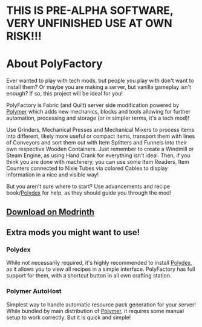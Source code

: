 # THIS IS PRE-ALPHA SOFTWARE, VERY UNFINISHED USE AT OWN RISK!!!

# About PolyFactory
Ever wanted to play with tech mods, but people you play with don't want to install them? 
Or maybe you are making a server, but vanilla gameplay isn't enough? If so, this project 
will be ideal for you!

PolyFactory is Fabric (and Quilt) server side modification powered by 
[Polymer](https://modrinth.com/mod/polymer) which adds new mechanics, blocks and tools allowing 
for further automation, processing and storage 
(or in simpler terms, it's a tech mod)!

Use Grinders, Mechanical Presses and Mechanical Mixers to process items into different, likely more
useful or compact items, transport them with lines of Conveyors and sort them out with Item Splitters
and Funnels into their own respective Wooden Containers. Just remember to create a Windmill 
or Steam Engine, as using Hand Crank for everything isn't ideal.
Then, if you think you are done with machinery, you can use some Item Readers, Item Counters
connected to Nixie Tubes via colored Cables to display information in a nice and visible way!

But you aren't sure where to start? Use advancements and recipe book/[Polydex](https://modrinth.com/mod/polydex)
for help, as they should guide you through the mod!

## [Download on Modrinth](https://modrinth.com/mod/polyfactory)

## Extra mods you might want to use!
### Polydex
While not necessarily required, it's highly recommended to install [Polydex](https://modrinth.com/mod/polydex), as it allows
you to view all recipes in a simple interface. PolyFactory has full support for them,
with a shortcut button in all own crafting station.

### Polymer AutoHost
Simplest way to handle automatic resource pack generation for your server!
While bundled by main distribution of [Polymer](https://modrinth.com/mod/polymer), it requires some manual
setup to work correctly. But it is quick and simple!


